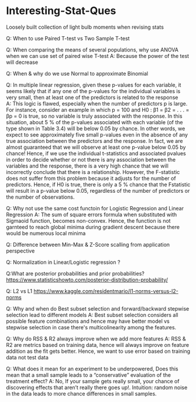 # Interesting-Stat-Ques
Loosely built collection of light bulb moments when revising stats

Q: When to use Paired T-test vs Two Sample T-test

Q: When comparing the means of several populations, why use ANOVA when we can use set of paired wise T-test
A: Because the power of the test will decrease

Q: When & why do we use Normal to approximate Binomial 

Q: In multiple linear regression, given these  p-values for each variable, it seems likely that if any one of the p-values for the individual variables is very small, then at least one of the predictors is related to the response<br>
A: This logic is flawed, especially when the number of predictors p is large. For instance, consider an example in which p = 100 and H0 : β1 = β2 = . . . = βp = 0 is true, so no variable is truly associated with the response. In this situation, about 5 % of the p-values associated with each variable (of the type shown in Table 3.4) will be below 0.05 by chance. In other words, we expect to see approximately five small p-values even in the absence of any true association between the predictors and the response. In fact, we are almost guaranteed that we will observe at least one p-value below 0.05 by chance! Hence, if we use the individual t-statistics and associated pvalues in order to decide whether or not there is any association between the variables and the response, there is a very high chance that we will incorrectly conclude that there is a relationship. However, the F-statistic does not suffer from this problem because it adjusts for the number of predictors. Hence, if H0 is true, there is only a 5 % chance that the Fstatistic will result in a p-value below 0.05, regardless of the number of predictors or the number of observations.

Q: Why not use the same cost functoin for Logistic Regression and Linear Regression A: The sum of square errors formula when substituted with Sigmaoid function, becomes non-convex. Hence, the function is not garnteed to reach global minima during gradient descent because there would be numerous local minima

Q: Difference between Min-Max & Z-Score scalling from application perspective 

Q: Normalization in Linear/Logistic regression ?

Q:What are posterior probabilities and prior probabilities?
https://www.statisticshowto.com/posterior-distribution-probability/

Q: L2 vs L1
https://www.kaggle.com/residentmario/l1-norms-versus-l2-norms

Q: Why and when do Best subset selection and forward/backward stepwise selection lead to different models
A: Best subset selection considers all possible feature combinations and hence may have better model vs stepwise selection in case there's multicolinearity among the features. 

Q: Why do RSS & R2 always improve when we add more features
A: RSS & R2 are metrics based on training data, hence will always improve on feature addition as the fit gets better. Hence, we want to use error based on training data not test data 

Q: What does it mean for an experiment to be underpowered, Does this mean that a small sample leads to a “conservative” evaluation of the treatment effect?
A: No, If your sample gets really small, your chance of discovering effects that aren’t really there goes up!. Intuition: random noise in the data leads to more chance differences in small samples.



